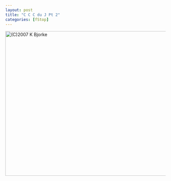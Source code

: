 ```yaml
---
layout: post
title: "C C C du J Pt 2"
categories: [fStop]
---
```

<img title="(C)2007 K Bjorke" src="http://www.botzilla.com/blog/pix2007/P1060909-8.jpg" width="807" height="454" border="0" />


